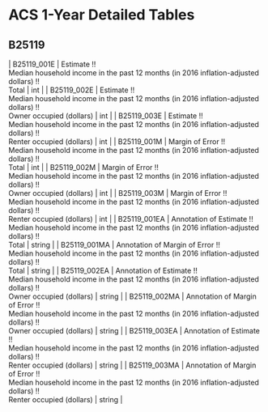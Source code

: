 # ACS 1-Year Detailed Tables

## B25119

| B25119_001E | Estimate !!<br>Median household income in the past 12 months (in 2016 inflation-adjusted dollars) !!<br>Total | int |
| B25119_002E | Estimate !!<br>Median household income in the past 12 months (in 2016 inflation-adjusted dollars) !!<br>Owner occupied (dollars) | int |
| B25119_003E | Estimate !!<br>Median household income in the past 12 months (in 2016 inflation-adjusted dollars) !!<br>Renter occupied (dollars) | int |
| B25119_001M | Margin of Error !!<br>Median household income in the past 12 months (in 2016 inflation-adjusted dollars) !!<br>Total | int |
| B25119_002M | Margin of Error !!<br>Median household income in the past 12 months (in 2016 inflation-adjusted dollars) !!<br>Owner occupied (dollars) | int |
| B25119_003M | Margin of Error !!<br>Median household income in the past 12 months (in 2016 inflation-adjusted dollars) !!<br>Renter occupied (dollars) | int |
| B25119_001EA | Annotation of Estimate !!<br>Median household income in the past 12 months (in 2016 inflation-adjusted dollars) !!<br>Total | string |
| B25119_001MA | Annotation of Margin of Error !!<br>Median household income in the past 12 months (in 2016 inflation-adjusted dollars) !!<br>Total | string |
| B25119_002EA | Annotation of Estimate !!<br>Median household income in the past 12 months (in 2016 inflation-adjusted dollars) !!<br>Owner occupied (dollars) | string |
| B25119_002MA | Annotation of Margin of Error !!<br>Median household income in the past 12 months (in 2016 inflation-adjusted dollars) !!<br>Owner occupied (dollars) | string |
| B25119_003EA | Annotation of Estimate !!<br>Median household income in the past 12 months (in 2016 inflation-adjusted dollars) !!<br>Renter occupied (dollars) | string |
| B25119_003MA | Annotation of Margin of Error !!<br>Median household income in the past 12 months (in 2016 inflation-adjusted dollars) !!<br>Renter occupied (dollars) | string |

